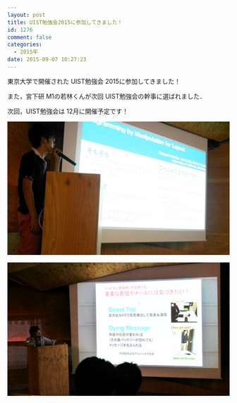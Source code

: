 ```yaml
---
layout: post
title: UIST勉強会2015に参加してきました！
id: 1276
comment: false
categories:
  - 2015年
date: 2015-09-07 10:27:23
---
```


東京大学で開催された UIST勉強会 2015に参加してきました！

また，宮下研 M1の若林くんが次回 UIST勉強会の幹事に選ばれました．

次回，UIST勉強会は 12月に開催予定です！

![usit2015勉強会_usb](/wp-content/uploads/2015/09/usit2015勉強会_usb1.jpg)

![usit2015勉強会_先生](/wp-content/uploads/2015/09/usit2015勉強会_先生.jpg)
